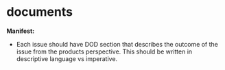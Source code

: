 # documents

**Manifest:**
- Each issue should have DOD section that describes the outcome of the issue from the products perspective. This should be written in descriptive language vs imperative.
